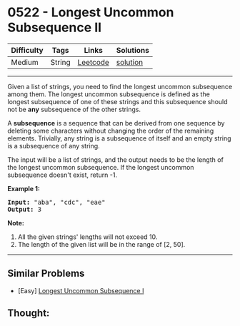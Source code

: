 # 0522 - Longest Uncommon Subsequence II

Difficulty  | Tags | Links | Solutions
----------- | ---- | ----- | -----
Medium | String | [Leetcode](https://leetcode.com/problems/longest-uncommon-subsequence-ii) | [solution](https://leetcode.com/problems/longest-uncommon-subsequence-ii/solution/)


-----------

<p>
Given a list of strings, you need to find the longest uncommon subsequence among them. The longest uncommon subsequence is defined as the longest subsequence of one of these strings and this subsequence should not be <b>any</b> subsequence of the other strings.
</p>

<p>
A <b>subsequence</b> is a sequence that can be derived from one sequence by deleting some characters without changing the order of the remaining elements. Trivially, any string is a subsequence of itself and an empty string is a subsequence of any string.
</p>

<p>
The input will be a list of strings, and the output needs to be the length of the longest uncommon subsequence. If the longest uncommon subsequence doesn't exist, return -1.
</p>

<p><b>Example 1:</b><br />
<pre>
<b>Input:</b> "aba", "cdc", "eae"
<b>Output:</b> 3
</pre>
</p>

<p><b>Note:</b>
<ol>
<li>All the given strings' lengths will not exceed 10.</li>
<li>The length of the given list will be in the range of [2, 50].</li>
</ol>
</p>

-----------


## Similar Problems

- [Easy] [Longest Uncommon Subsequence I ](longest-uncommon-subsequence-i)




## Thought:
